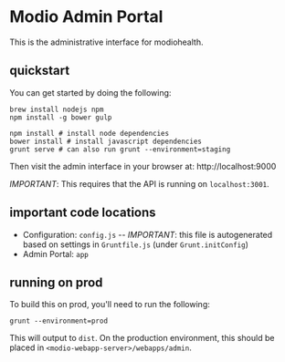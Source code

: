 # Modio Admin Portal

This is the administrative interface for modiohealth.

## quickstart

You can get started by doing the following:

    brew install nodejs npm
    npm install -g bower gulp

    npm install # install node dependencies
    bower install # install javascript dependencies
    grunt serve # can also run grunt --environment=staging

Then visit the admin interface in your browser at: http://localhost:9000

*IMPORTANT*: This requires that the API is running on `localhost:3001`.

## important code locations

- Configuration: `config.js` -- *IMPORTANT*: this file is autogenerated based on settings in `Gruntfile.js` (under `Grunt.initConfig`)
- Admin Portal: `app`

## running on prod

To build this on prod, you'll need to run the following:

    grunt --environment=prod

This will output to `dist`.  On the production environment, this should be placed in `<modio-webapp-server>/webapps/admin`.
